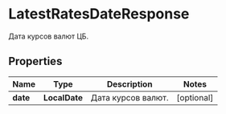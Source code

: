 

# LatestRatesDateResponse

Дата курсов валют ЦБ.
## Properties

Name | Type | Description | Notes
------------ | ------------- | ------------- | -------------
**date** | **LocalDate** | Дата курсов валют. |  [optional]



